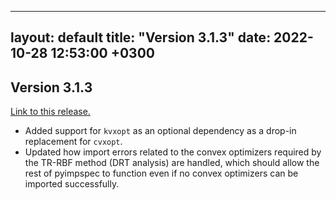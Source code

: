 
---
layout: default
title: "Version 3.1.3"
date: 2022-10-28 12:53:00 +0300
---

## Version 3.1.3

[Link to this release.](https://github.com/vyrjana/pyimpspec/releases/tag/3.1.3)

- Added support for `kvxopt` as an optional dependency as a drop-in replacement for `cvxopt`.
- Updated how import errors related to the convex optimizers required by the TR-RBF method (DRT analysis) are handled, which should allow the rest of pyimpspec to function even if no convex optimizers can be imported successfully.
